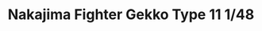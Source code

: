 ---
layout: product
title: "Nakajima Fighter Gekko Type 11 1/48"
price: "4500" 
desc: "Maketa"
img_path: "/assets/img/61084.webp"
brand: "N/A"
available: true
special_offer: true
new: false
soon: false
cat: "010000"
subcat: "010300"
subsubcat: "0N/A"
sifra: "61084"
popular: false
spec: false
---